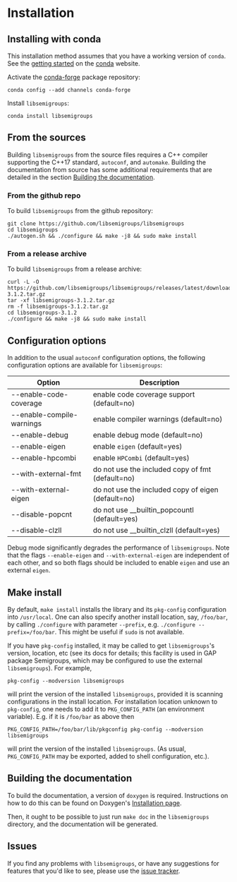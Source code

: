 # Installation

## Installing with conda

This installation method assumes that you have a working version of `conda`.
See the [getting started](https://docs.conda.io/projects/conda/en/latest/user-guide/getting-started.html)
on the [conda](https://conda.io/) website.

Activate the [conda-forge](https://conda-forge.org/) package
repository:

    conda config --add channels conda-forge

Install `libsemigroups`:

    conda install libsemigroups

## From the sources

Building `libsemigroups` from the source files requires a C++ compiler
supporting the C++17 standard, `autoconf`, and `automake`. Building the
documentation from source has some additional requirements that are
detailed in the section [Building the documentation](index.md#building-the-documentation).

### From the github repo

To build `libsemigroups` from the github repository:

    git clone https://github.com/libsemigroups/libsemigroups
    cd libsemigroups
    ./autogen.sh && ./configure && make -j8 && sudo make install

### From a release archive

To build `libsemigroups` from a release archive:

    curl -L -O https://github.com/libsemigroups/libsemigroups/releases/latest/download/libsemigroups-3.1.2.tar.gz
    tar -xf libsemigroups-3.1.2.tar.gz
    rm -f libsemigroups-3.1.2.tar.gz
    cd libsemigroups-3.1.2
    ./configure && make -j8 && sudo make install

## Configuration options

In addition to the usual `autoconf` configuration options, the following
configuration options are available for `libsemigroups`:

| Option                     | Description                                        |
| -------------------------- | -------------------------------------------------- |
| \--enable-code-coverage    | enable code coverage support (default=no)          |
| \--enable-compile-warnings | enable compiler warnings (default=no)              |
| \--enable-debug            | enable debug mode (default=no)                     |
| \--enable-eigen            | enable `eigen` (default=yes)                       |
| \--enable-hpcombi          | enable `HPCombi` (default=yes)                     |
| \--with-external-fmt       | do not use the included copy of fmt (default=no)   |
| \--with-external-eigen     | do not use the included copy of eigen (default=no) |
| \--disable-popcnt          | do not use \_\_builtin_popcountl (default=yes)     |
| \--disable-clzll           | do not use \_\_builtin_clzll (default=yes)         |

Debug mode significantly degrades the performance of `libsemigroups`. Note that
the flags `--enable-eigen` and `--with-external-eigen` are independent of each
other, and so both flags should be included to enable `eigen` and use an
external `eigen`.

## Make install

By default, `make install` installs the library and its `pkg-config`
configuration into `/usr/local`. One can also specify another install
location, say, `/foo/bar`, by calling `./configure` with parameter
`--prefix`, e.g. `./configure --prefix=/foo/bar`. This might be useful
if `sudo` is not available.

If you have `pkg-config` installed, it may be called to get
`libsemigroups`'s version, location, etc (see its docs for details; this
facility is used in GAP package Semigroups, which may be configured to
use the external `libsemigroups`). For example,

    pkg-config --modversion libsemigroups

will print the version of the installed `libsemigroups`, provided it is
scanning configurations in the install location. For installation
location unknown to `pkg-config`, one needs to add it to
`PKG_CONFIG_PATH` (an environment variable). E.g. if it is `/foo/bar` as
above then

    PKG_CONFIG_PATH=/foo/bar/lib/pkgconfig pkg-config --modversion libsemigroups

will print the version of the installed `libsemigroups`. (As usual,
`PKG_CONFIG_PATH` may be exported, added to shell configuration, etc.).

## Building the documentation

To build the documentation, a version of `doxygen` is required. Instructions on
how to do this can be found on Doxygen's
[Installation page](https://www.doxygen.nl/manual/install.html).

Then, it ought to be possible to just run `make doc` in the
`libsemigroups` directory, and the documentation will be generated.

## Issues

If you find any problems with `libsemigroups`, or have any suggestions
for features that you'd like to see, please use the
[issue tracker](https://github.com/libsemigroups/libsemigroups/issues).
